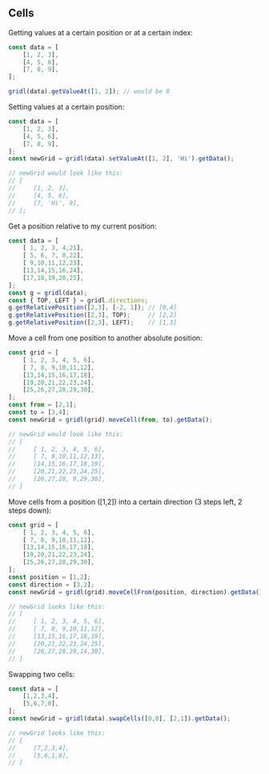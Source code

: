 ## Cells

Getting values at a certain position or at a certain index:

```javascript
const data = [
    [1, 2, 3],
    [4, 5, 6],
    [7, 8, 9],
];

gridl(data).getValueAt([1, 2]); // would be 8
```

Setting values at a certain position:
```javascript
const data = [
    [1, 2, 3],
    [4, 5, 6],
    [7, 8, 9],
];
const newGrid = gridl(data).setValueAt([1, 2], 'Hi').getData();

// newGrid would look like this:
// [
//     [1, 2, 3],
//     [4, 5, 6],
//     [7, 'Hi', 9],
// ];
```

Get a position relative to my current position:
```javascript
const data = [
    [ 1, 2, 3, 4,21],
    [ 5, 6, 7, 8,22],
    [ 9,10,11,12,23],
    [13,14,15,16,24],
    [17,18,19,20,25],
];
const g = gridl(data);
const { TOP, LEFT } = gridl.directions;
g.getRelativePosition([2,3], [-2, 1]); // [0,4]
g.getRelativePosition([2,3], TOP);     // [2,2]
g.getRelativePosition([2,3], LEFT);    // [1,3]
```

Move a cell from one position to another absolute position:
```javascript
const grid = [
    [ 1, 2, 3, 4, 5, 6],
    [ 7, 8, 9,10,11,12],
    [13,14,15,16,17,18],
    [19,20,21,22,23,24],
    [25,26,27,28,29,30],
];
const from = [2,1];
const to = [3,4];
const newGrid = gridl(grid).moveCell(from, to).getData();

// newGrid would look like this:
// [
//     [ 1, 2, 3, 4, 5, 6],
//     [ 7, 8,10,11,12,13],
//     [14,15,16,17,18,19],
//     [20,21,22,23,24,25],
//     [26,27,28, 9,29,30],
// ]
```

Move cells from a position ([1,2]) into a certain direction (3 steps left, 2 steps down):
```javascript
const grid = [
    [ 1, 2, 3, 4, 5, 6],
    [ 7, 8, 9,10,11,12],
    [13,14,15,16,17,18],
    [19,20,21,22,23,24],
    [25,26,27,28,29,30],
];
const position = [1,2];
const direction = [3,2];
const newGrid = gridl(grid).moveCellFrom(position, direction).getData();

// newGrid looks like this:
// [
//     [ 1, 2, 3, 4, 5, 6],
//     [ 7, 8, 9,10,11,12],
//     [13,15,16,17,18,19],
//     [20,21,22,23,24,25],
//     [26,27,28,29,14,30],
// ]
```

Swapping two cells:
```javascript
const data = [
    [1,2,3,4],
    [5,6,7,8],
];
const newGrid = gridl(data).swapCells([0,0], [2,1]).getData();

// newGrid looks like this:
// [
//     [7,2,3,4],
//     [5,6,1,8],
// ]
```